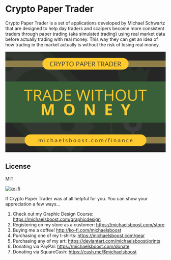 Crypto Paper Trader
===================

Crypto Paper Trader is a set of applications developed by Michael Schwartz that are designed to help day traders and scalpers become more consistent traders through paper trading (aka simulated trading) using real market data before actually trading with real money. This way they can get an idea of how trading in the market actually is without the risk of losing real money.

![](https://raw.githubusercontent.com/michaelsboost/Crypto-Paper-Trader/gh-pages/header.png)

License
-------------

MIT

[![ko-fi](https://az743702.vo.msecnd.net/cdn/kofi2.png?v=0)](https://ko-fi.com/michaelsboost)  

If Crypto Paper Trader was at all helpful for you. You can show your appreciation a few ways...  

1) Check out my Graphic Design Course: https://michaelsboost.com/graphicdesign  
2) Registering on my store as a customer: https://michaelsboost.com/store  
3) Buying me a coffee! http://ko-fi.com/michaelsboost  
4) Purchasing one of my t-shirts: https://michaelsboost.com/gear  
5) Purchasing any of my art: https://deviantart.com/michaelsboost/prints  
6) Donating via PayPal: https://michaelsboost.com/donate  
7) Donating via SquareCash: https://cash.me/$michaelsboost  